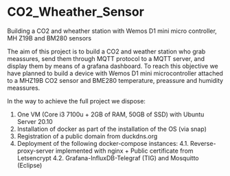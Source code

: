 # CO2_Wheather_Sensor
Building a CO2 and wheather station with Wemos D1 mini micro controller, MH Z19B and BM280 sensors

The aim of this project is to build a CO2 and weather station who grab meassures, send them through MQTT protocol to a MQTT server, and display them by means of a grafana dashboard. To reach this objective we have planned to build a device with Wemos D1 mini microcontroller attached to a MHZ19B CO2 sensor and BME280 temperature, preassure and humidity meassures. 

In the way to achieve the full project we dispose:

1. One VM (Core i3 7100u + 2GB of RAM, 50GB of SSD) with Ubuntu Server 20.10
2. Installation of docker as part of the installation of the OS (via snap)
3. Registration of a public domain from duckdns.org
4. Deployment of the following docker-compose instances:
  4.1. Reverse-proxy-server implemented with nginx + Public certificate from Letsencrypt
  4.2. Grafana-InfluxDB-Telegraf (TIG) and Mosquitto (Eclipse)

  
